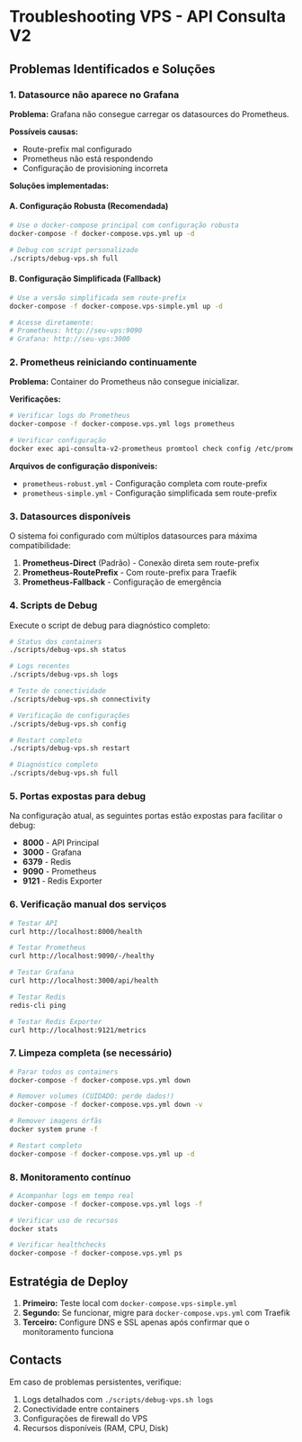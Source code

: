 # Troubleshooting VPS - API Consulta V2

## Problemas Identificados e Soluções

### 1. Datasource não aparece no Grafana

**Problema:** Grafana não consegue carregar os datasources do Prometheus.

**Possíveis causas:**
- Route-prefix mal configurado
- Prometheus não está respondendo
- Configuração de provisioning incorreta

**Soluções implementadas:**

#### A. Configuração Robusta (Recomendada)
```bash
# Use o docker-compose principal com configuração robusta
docker-compose -f docker-compose.vps.yml up -d

# Debug com script personalizado
./scripts/debug-vps.sh full
```

#### B. Configuração Simplificada (Fallback)
```bash
# Use a versão simplificada sem route-prefix
docker-compose -f docker-compose.vps-simple.yml up -d

# Acesse diretamente:
# Prometheus: http://seu-vps:9090
# Grafana: http://seu-vps:3000
```

### 2. Prometheus reiniciando continuamente

**Problema:** Container do Prometheus não consegue inicializar.

**Verificações:**
```bash
# Verificar logs do Prometheus
docker-compose -f docker-compose.vps.yml logs prometheus

# Verificar configuração
docker exec api-consulta-v2-prometheus promtool check config /etc/prometheus/prometheus-robust.yml
```

**Arquivos de configuração disponíveis:**
- `prometheus-robust.yml` - Configuração completa com route-prefix
- `prometheus-simple.yml` - Configuração simplificada sem route-prefix

### 3. Datasources disponíveis

O sistema foi configurado com múltiplos datasources para máxima compatibilidade:

1. **Prometheus-Direct** (Padrão) - Conexão direta sem route-prefix
2. **Prometheus-RoutePrefix** - Com route-prefix para Traefik
3. **Prometheus-Fallback** - Configuração de emergência

### 4. Scripts de Debug

Execute o script de debug para diagnóstico completo:

```bash
# Status dos containers
./scripts/debug-vps.sh status

# Logs recentes
./scripts/debug-vps.sh logs

# Teste de conectividade
./scripts/debug-vps.sh connectivity

# Verificação de configurações
./scripts/debug-vps.sh config

# Restart completo
./scripts/debug-vps.sh restart

# Diagnóstico completo
./scripts/debug-vps.sh full
```

### 5. Portas expostas para debug

Na configuração atual, as seguintes portas estão expostas para facilitar o debug:

- **8000** - API Principal
- **3000** - Grafana
- **6379** - Redis
- **9090** - Prometheus
- **9121** - Redis Exporter

### 6. Verificação manual dos serviços

```bash
# Testar API
curl http://localhost:8000/health

# Testar Prometheus
curl http://localhost:9090/-/healthy

# Testar Grafana
curl http://localhost:3000/api/health

# Testar Redis
redis-cli ping

# Testar Redis Exporter
curl http://localhost:9121/metrics
```

### 7. Limpeza completa (se necessário)

```bash
# Parar todos os containers
docker-compose -f docker-compose.vps.yml down

# Remover volumes (CUIDADO: perde dados!)
docker-compose -f docker-compose.vps.yml down -v

# Remover imagens órfãs
docker system prune -f

# Restart completo
docker-compose -f docker-compose.vps.yml up -d
```

### 8. Monitoramento contínuo

```bash
# Acompanhar logs em tempo real
docker-compose -f docker-compose.vps.yml logs -f

# Verificar uso de recursos
docker stats

# Verificar healthchecks
docker-compose -f docker-compose.vps.yml ps
```

## Estratégia de Deploy

1. **Primeiro:** Teste local com `docker-compose.vps-simple.yml`
2. **Segundo:** Se funcionar, migre para `docker-compose.vps.yml` com Traefik
3. **Terceiro:** Configure DNS e SSL apenas após confirmar que o monitoramento funciona

## Contacts

Em caso de problemas persistentes, verifique:
1. Logs detalhados com `./scripts/debug-vps.sh logs`
2. Conectividade entre containers
3. Configurações de firewall do VPS
4. Recursos disponíveis (RAM, CPU, Disk)
